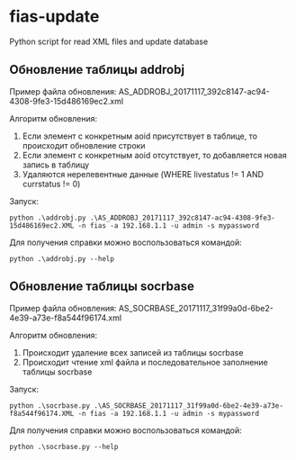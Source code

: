 # fias-update
Python script for read XML files and update database

## Обновление таблицы addrobj

Пример файла обновления:
AS_ADDROBJ_20171117_392c8147-ac94-4308-9fe3-15d486169ec2.xml

Алгоритм обновления:
1) Если элемент с конкретным aoid присутствует в таблице, то происходит обновление строки
2) Если элемент с конкретным aoid отсутствует, то добавляется новая запись в таблицу
3) Удаляются нерелевентные данные (WHERE livestatus != 1 AND currstatus != 0)

Запуск:
```
python .\addrobj.py .\AS_ADDROBJ_20171117_392c8147-ac94-4308-9fe3-15d486169ec2.XML -n fias -a 192.168.1.1 -u admin -s mypassword
```

Для получения справки можно воспользоваться командой:
```
python .\addrobj.py --help
```

## Обновление таблицы socrbase

Пример файла обновления:
AS_SOCRBASE_20171117_31f99a0d-6be2-4e39-a73e-f8a544f96174.xml

Алгоритм обновления:
1) Происходит удаление всех записей из таблицы socrbase
2) Происходит чтение xml файла и последовательное заполнение таблицы socrbase

Запуск:
```
python .\socrbase.py .\AS_SOCRBASE_20171117_31f99a0d-6be2-4e39-a73e-f8a544f96174.XML -n fias -a 192.168.1.1 -u admin -s mypassword
```


Для получения справки можно воспользоваться командой:
```
python .\socrbase.py --help
```
